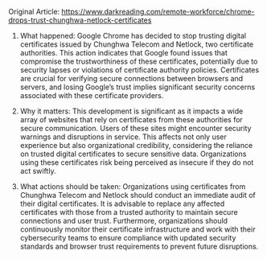 Original Article: https://www.darkreading.com/remote-workforce/chrome-drops-trust-chunghwa-netlock-certificates

1) What happened: Google Chrome has decided to stop trusting digital certificates issued by Chunghwa Telecom and Netlock, two certificate authorities. This action indicates that Google found issues that compromise the trustworthiness of these certificates, potentially due to security lapses or violations of certificate authority policies. Certificates are crucial for verifying secure connections between browsers and servers, and losing Google’s trust implies significant security concerns associated with these certificate providers.

2) Why it matters: This development is significant as it impacts a wide array of websites that rely on certificates from these authorities for secure communication. Users of these sites might encounter security warnings and disruptions in service. This affects not only user experience but also organizational credibility, considering the reliance on trusted digital certificates to secure sensitive data. Organizations using these certificates risk being perceived as insecure if they do not act swiftly.

3) What actions should be taken: Organizations using certificates from Chunghwa Telecom and Netlock should conduct an immediate audit of their digital certificates. It is advisable to replace any affected certificates with those from a trusted authority to maintain secure connections and user trust. Furthermore, organizations should continuously monitor their certificate infrastructure and work with their cybersecurity teams to ensure compliance with updated security standards and browser trust requirements to prevent future disruptions.